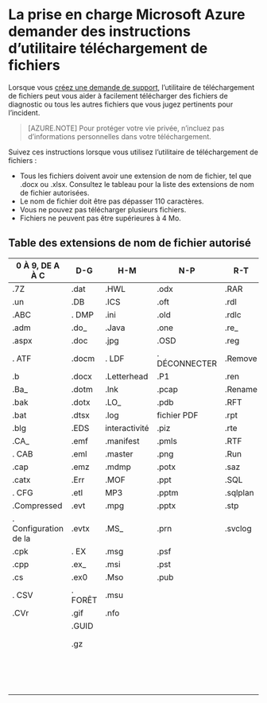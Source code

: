<properties
    pageTitle="La prise en charge Microsoft Azure demander le téléchargement de fichiers les instructions utilitaire | Microsoft Azure"
    description="Décrit les indications lors de l’utilisation de Microsoft Azure nouvelle demande de support utilitaire de téléchargement de fichiers"
    services=""
    documentationCenter=""
    authors="genlin"
    manager="mbaldwin"
    editor=""
    tags="billing"
    />

<tags
  ms.service="billing"
    ms.workload="na"
    ms.tgt_pltfrm="na"
    ms.devlang="na"
    ms.topic="article"
    ms.date="10/13/2016"
    ms.author="genli"/>

# <a name="microsoft-azure-new-support-request-file-upload-utility-guidelines"></a>La prise en charge Microsoft Azure demander des instructions d’utilitaire téléchargement de fichiers

Lorsque vous [créez une demande de support](https://portal.azure.com/#create/Microsoft.Support), l’utilitaire de téléchargement de fichiers peut vous aider à facilement télécharger des fichiers de diagnostic ou tous les autres fichiers que vous jugez pertinents pour l’incident.  

>[AZURE.NOTE] Pour protéger votre vie privée, n’incluez pas d’informations personnelles dans votre téléchargement.

Suivez ces instructions lorsque vous utilisez l’utilitaire de téléchargement de fichiers :

- Tous les fichiers doivent avoir une extension de nom de fichier, tel que .docx ou .xlsx. Consultez le tableau pour la liste des extensions de nom de fichier autorisées.
- Le nom de fichier doit être pas dépasser 110 caractères.
- Vous ne pouvez pas télécharger plusieurs fichiers.
- Fichiers ne peuvent pas être supérieures à 4 Mo.

## <a name="table-of-the-allowed-file-name-extensions"></a>Table des extensions de nom de fichier autorisé

| 0 À 9, DE A À C    | D-G   | H-M         | N-P   | R-T      | U-W        | X-Z     |
|-------------|-------|-------------|-------|----------|------------|---------|
| .7Z         | .dat  | .HWL        | .odx  | .RAR     | permet       | .xlam   |
| .un          | .DB   | .ICS        | .oft  | .rdl     | .tdf       | .XLR    |
| .ABC        | . DMP  | .ini        | .old  | .rdlc    | .Text      | .xls    |
| .adm        | .do_  | .Java       | .one  | .re_     | .thmx      | .xlsb   |
| .aspx       | .doc  | .jpg        | .OSD  | .reg     | .tif       | .xlsm   |
| . ATF        | .docm | . LDF        | . DÉCONNECTER  | .Remove  | .trc       | .xlsx   |
| .b          | .docx | .Letterhead | .P1   | .ren     | . TTD       | .xlt    |
| .Ba_        | .dotm | .lnk        | .pcap | .Rename  | .TX_       | .xltx   |
| .bak        | .dotx | .LO_        | .pdb  | .RFT     | .txt       | .Xml    |
| .bat        | .dtsx | .log        | fichier PDF  | .rpt     | .uccapilog | .xmla   |
| .blg        | .EDS  | interactivité        | .piz  | .rte     | .uccplog   | .XPS    |
| .CA_        | .emf  | .manifest   | .pmls | .RTF     | .udcx      | .xsd    |
| . CAB        | .eml  | .master     | .png  | .Run     | .vb_       | .xsn    |
| .cap        | .emz  | .mdmp       | .potx | .saz     | .vbs_      | .xxx    |
| .catx       | .Err  | .MOF        | .ppt  | .SQL     | .vcf       | .z_     |
| . CFG        | .etl  | MP3        | .pptm | .sqlplan | .vsd       | .Z01    |
| .Compressed | .evt  | .mpg        | .pptx | .stp     | .wdb       | .z02    |
| . Configuration de la     | .evtx | .MS_        | .prn  | .svclog  | .wks       | .Zi     |
| .cpk        | . EX   | .msg        | .psf  |          | .wma       | .zi_    |
| .cpp        | .ex_  | .msi        | .pst  |          | .wmv       | .zip    |
| .cs         | .ex0  | .Mso        | .pub  |          | .wmz       | .zip_   |
| . CSV        | . FORÊT  | .msu        |       |          | .wps       | .zipp   |
| .CVr        | .gif  | .nfo        |       |          | .wpt       | .zipped |
|             | .GUID |             |       |          | .WSDL      | .zippy  |
|             | .gz   |             |       |          | fichier .wsp       | .zipx   |
|             |       |             |       |          | .WTL       | .zit    |
|             |       |             |       |          |            | .ZIX    |
|             |       |             |       |          |            | .zzz    |
